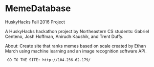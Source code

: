# MemeDatabase
HuskyHacks Fall 2016 Project

A HuskyHacks hackathon project by Northeastern CS students: Gabriel Centeno, Josh Hoffman, Anirudh Kaushik, and Trent Duffy.

About: 
	 Create site that ranks memes based on scale created by Ethan March using machine learning and an image recognition software 	API. 
	 
	 GO TO THE SITE: http://104.236.62.179/
